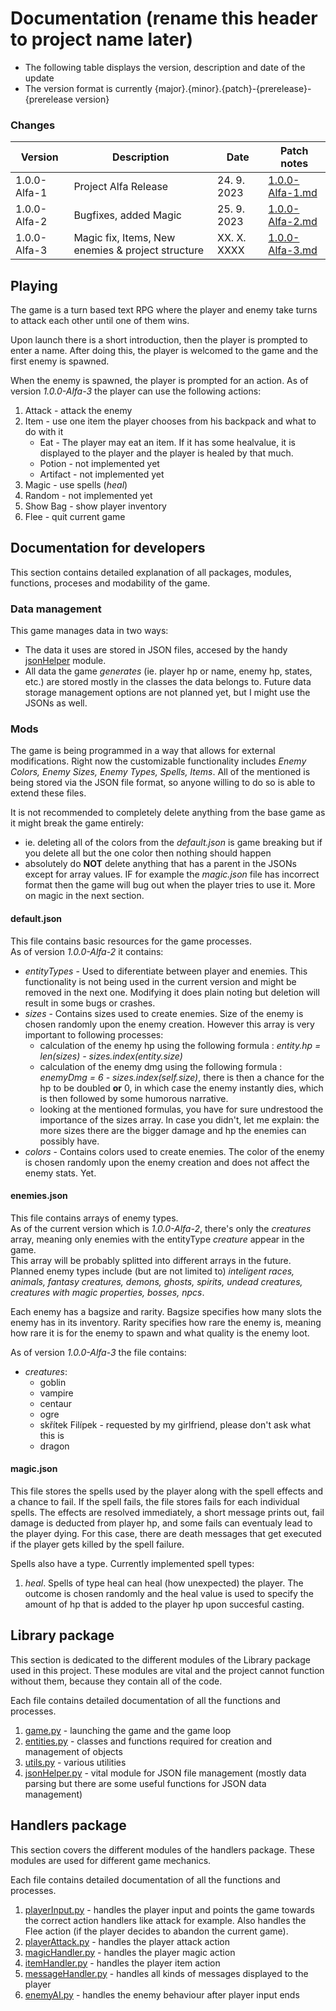 # Documentation (rename this header to project name later)
 - The following table displays the version, description and date of the update
 - The version format is currently {major}.{minor}.{patch}-{prerelease}-{prerelease version}

### Changes

   Version    |      Description                                  |     Date    |                   Patch notes                   |
--------------|---------------------------------------------------|-------------|-------------------------------------------------|
 1.0.0-Alfa-1 | Project Alfa Release                              | 24. 9. 2023 | [1.0.0-Alfa-1.md](./patchNotes/1.0.0-Alfa-1.md) |
 1.0.0-Alfa-2 | Bugfixes, added Magic                             | 25. 9. 2023 | [1.0.0-Alfa-2.md](./patchNotes/1.0.0-Alfa-2.md) |
 1.0.0-Alfa-3 | Magic fix, Items, New enemies & project structure | XX. X. XXXX | [1.0.0-Alfa-3.md](./patchNotes/1.0.0-Alfa-3.md) |

## Playing

The game is a turn based text RPG where the player and enemy take turns to attack each other until one of them wins.

Upon launch there is a short introduction, then the player is prompted to enter a name. After doing this, the player is welcomed to the game and the first enemy is spawned.

When the enemy is spawned, the player is prompted for an action. As of version *1.0.0-Alfa-3* the player can use the following actions:

1. Attack - attack the enemy
1. Item - use one item the player chooses from his backpack and what to do with it
   - Eat - The player may eat an item. If it has some healvalue, it is displayed to the player and the player is healed by that much.
   - Potion - not implemented yet
   - Artifact - not implemented yet
1. Magic - use spells (*heal*)
1. Random - not implemented yet
1. Show Bag - show player inventory
1. Flee - quit current game

## Documentation for developers

This section contains detailed explanation of all packages, modules, functions, proceses and modability of the game.

### Data management

This game manages data in two ways:
 - The data it uses are stored in JSON files, accesed by the handy [jsonHelper](./Modules/jsonHelper.md) module.
 - All data the game *generates* (ie. player hp or name, enemy hp, states, etc.) are stored mostly in the classes the data belongs to. Future data storage management options are not planned yet, but I might use the JSONs as well.

### Mods

The game is being programmed in a way that allows for external modifications. Right now the customizable functionality includes *Enemy Colors, Enemy Sizes, Enemy Types, Spells, Items*. All of the mentioned is being stored via the JSON file format, so anyone willing to do so is able to extend these files.

It is not recommended to completely delete anything from the base game as it might break the game entirely:
 - ie. deleting all of the colors from the *default.json* is game breaking but if you delete all but the one color then nothing should happen
 - absolutely do **NOT** delete anything that has a parent in the JSONs except for array values. IF for example the *magic.json* file has incorrect format then the game will bug out when the player tries to use it. More on magic in the next section.

#### default.json

This file contains basic resources for the game processes.\
As of version *1.0.0-Alfa-2* it contains:
 - *entityTypes* - Used to diferentiate between player and enemies. This functionality is not being used in the current version and might be removed in the next one. Modifying it does plain noting but deletion will result in some bugs or crashes.
 - *sizes* - Contains sizes used to create enemies. Size of the enemy is chosen randomly upon the enemy creation. However this array is very important to following processes:
    - calculation of the enemy hp using the following formula : *entity.hp = len(sizes) - sizes.index(entity.size)*
    - calculation of the enemy dmg using the following formula : *enemyDmg = 6 - sizes.index(self.size)*, there is then a chance for the hp to be doubled **or** 0, in which case the enemy instantly dies, which is then followed by some humorous narrative.
    - looking at the mentioned formulas, you have for sure undrestood the importance of the sizes array. In case you didn't, let me explain: the more sizes there are the bigger damage and hp the enemies can possibly have.
 - *colors* - Contains colors used to create enemies. The color of the enemy is chosen randomly upon the enemy creation and does not affect the enemy stats. Yet.

#### enemies.json

This file contains arrays of enemy types.\
As of the current version which is *1.0.0-Alfa-2*, there's only the *creatures* array, meaning only enemies with the entityType *creature* appear in the game.\
This array will be probably splitted into different arrays in the future. Planned enemy types include (but are not limited to) *inteligent races, animals, fantasy creatures, demons, ghosts, spirits, undead creatures, creatures with magic properties, bosses, npcs*.

Each enemy has a bagsize and rarity. Bagsize specifies how many slots the enemy has in its inventory. Rarity specifies how rare the enemy is, meaning how rare it is for the enemy to spawn and what quality is the enemy loot.

As of version *1.0.0-Alfa-3* the file contains:
   - *creatures*:
      - goblin
      - vampire
      - centaur
      - ogre
      - skřítek Filípek - requested by my girlfriend, please don't ask what this is
      - dragon

#### magic.json

This file stores the spells used by the player along with the spell effects and a chance to fail. If the spell fails, the file stores fails for each individual spells. The effects are resolved immediately, a short message prints out, fail  damage is deducted from player hp, and some fails can eventualy lead to the player dying. For this case, there are death messages that get executed if the player gets killed by the spell failure.

Spells also have a type. Currently implemented spell types:
1. *heal*. Spells of type heal can heal (how unexpected) the player. The outcome is chosen randomly and the heal value is used to specify the amount of hp that is added to the player hp upon succesful casting.

## Library package

This section is dedicated to the different modules of the Library package used in this project. These modules are vital and the project cannot function without them, because they contain all of the code.

Each file contains detailed documentation of all the functions and processes.

1. [game.py](./Modules/game.md) - launching the game and the game loop
1. [entities.py](./Modules/entities.md) - classes and functions required for creation and management of objects
1. [utils.py](./Modules/utils.md) - various utilities
1. [jsonHelper.py](./Modules/jsonHelper.md) - vital module for JSON file management (mostly data parsing but there are some useful functions for JSON data management)

## Handlers package

This section covers the different modules of the handlers package. These modules are used for different game mechanics.

Each file contains detailed documentation of all the functions and processes.

1. [playerInput.py](./Modules/handlers/playerInput.md) - handles the player input and points the game towards the correct action handlers like attack for example. Also handles the Flee action (if the player decides to abandon the current game).
1. [playerAttack.py](./Modules/handlers/playerAttack.md) - handles the player attack action
1. [magicHandler.py](./Modules/handlers/magicHandler.md) - handles the player magic action
1. [itemHandler.py](./Modules/handlers/itemHandler.md) - handles the player item action
1. [messageHandler.py](./Modules/handlers/messageHandler.md) - handles all kinds of messages displayed to the player
1. [enemyAI.py](./Modules/handlers/enemyAI.md) - handles the enemy behaviour after player input ends
